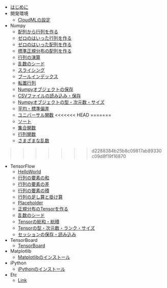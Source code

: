 
* [はじめに](README.md)
* 開発環境
	* [CloudMLの設定](cloudml.md)
* Numpy
    * [配列から行列を作る](numpy_arrmat.md)
    * [ゼロのはいった行列を作る](numpy003.md)
    * [ゼロのはいった配列を作る](numpy004.md)
    * [標準正規分布の配列を作る](numpy005.md)
    * [行列の演算](numpy006.md)
    * [乱数のシード](numpy007.md)
    * [スライシング](numpy008.md)
    * [ブールインデックス](numpy009.md)
    * [転置行列](numpy010.md)
    * [Numpyオブジェクトの保存](numpy011.md)
    * [CSVファイルの読み込み・保存](numpy012.md)
    * [Numpyオブジェクトの型・次元数・サイズ](numpy013.md)
    * [平均・標準偏差](numpy014.md)
    * [ユニバーサル関数](numpy015.md)
<<<<<<< HEAD
=======
    * [ソート](numpy_sort.md)
    * [集合関数](numpy_set_func.md)
    * [行列関数](numpy_matrix_func.md)
    * [さまざまな乱数](numpy_random.md)
>>>>>>> d2288384b25b8c09817ab89330c09d8f19f16870
* TensorFlow
    * [HelloWorld](tensorflow002.md)
    * [行列の要素の和](tensorflow_add.md)
    * [行列の要素の差](tensorflow_sub.md)
    * [行列の要素の積](tensorflow_mul.md)
    * [行列の足し算と掛け算](tensorflow003.md)
    * [Placeholder](tensorflow004.md)
    * [正規分布のTensorを作る](tensorflow005.md)
    * [乱数のシード](tensorflow006.md)
    * [Tensorの総和・総積](tensorflow007.md)
    * [Tensorの型・次元数・ランク・サイズ](tensorflow008.md)
    * [セッションの保存・読み込み](tensorflow009.md)
* TensorBoard
    * [TensorBoard](tensorboard.md)
* Matplotlib
    * [Matplotlibのインストール](matplotlib.md)
* iPython
    * [iPythonのインストール](ipython.md)
* Etc
    * [Link](link.md)


